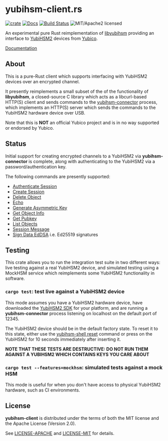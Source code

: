 # yubihsm-client.rs

[![crate][crate-image]][crate-link]
[![Docs][docs-image]][docs-link]
[![Build Status][build-image]][build-link]
![MIT/Apache2 licensed][license-image]

[crate-image]: https://img.shields.io/crates/v/yubihsm-client.svg
[crate-link]: https://crates.io/crates/yubihsm-client
[docs-image]: https://docs.rs/yubihsm-client/badge.svg
[docs-link]: https://docs.rs/yubihsm-client/
[build-image]: https://circleci.com/gh/tendermint/yubihsm-client.svg?style=shield
[build-link]: https://circleci.com/gh/tendermint/yubihsm-client
[license-image]: https://img.shields.io/badge/license-MIT/Apache2.0-blue.svg

An experimental pure Rust reimplementation of [libyubihsm] providing an
interface to [YubiHSM2] devices from [Yubico].

[Documentation][docs-link]

[libyubihsm]: https://developers.yubico.com/YubiHSM2/Component_Reference/libyubihsm/
[YubiHSM2]: https://www.yubico.com/products/yubihsm/
[Yubico]: https://www.yubico.com/

## About

This is a pure-Rust client which supports interfacing with YubiHSM2 devices
over an encrypted channel.

It presently reimplements a small subset of the of the functionality of
**libyubihsm**, a closed-source C library which acts as a libcurl-based HTTP(S)
client and sends commands to the [yubihsm-connector] process, which implements
an HTTP(S) server which sends the commands to the YubiHSM2 hardware device over
USB.

Note that this is **NOT** an official Yubico project and is in no way supported
or endorsed by Yubico.

[yubihsm-connector]: https://developers.yubico.com/YubiHSM2/Component_Reference/yubihsm-connector/

## Status

Initial support for creating encrypted channels to a YubiHSM2 via
**yubihsm-connector** is complete, along with authenticating to the
YubiHSM2 via a password/authentication key.

The following commands are presently supported:

* [Authenticate Session](https://developers.yubico.com/YubiHSM2/Commands/Authenticate_Session.html)
* [Create Session](https://developers.yubico.com/YubiHSM2/Commands/Create_Session.html)
* [Delete Object](https://developers.yubico.com/YubiHSM2/Commands/Delete_Object.html)
* [Echo](https://developers.yubico.com/YubiHSM2/Commands/Echo.html)
* [Generate Asymmetric Key](https://developers.yubico.com/YubiHSM2/Commands/Generate_Asymmetric_Key.html)
* [Get Object Info](https://developers.yubico.com/YubiHSM2/Commands/Get_Object_Info.html)
* [Get Pubkey](https://developers.yubico.com/YubiHSM2/Commands/Get_Pubkey.html)
* [List Objects](https://developers.yubico.com/YubiHSM2/Commands/List_Objects.html)
* [Session Message](https://developers.yubico.com/YubiHSM2/Commands/Session_Message.html)
* [Sign Data EdDSA](https://developers.yubico.com/YubiHSM2/Commands/Sign_Data_Eddsa.html) i.e. Ed25519 signatures

## Testing

This crate allows you to run the integration test suite in two different ways:
live testing against a real YubiHSM2 device, and simulated testing using
a MockHSM service which reimplements some YubiHSM2 functionality in software.

### `cargo test`: test live against a YubiHSM2 device

This mode assumes you have a YubiHSM2 hardware device, have downloaded the
[YubiHSM2 SDK] for your platform, and are running a **yubihsm-connector**
process listening on localhost on the default port of 12345.

The YubiHSM2 device should be in the default factory state. To reset it to this
state, either use the [yubihsm-shell reset] command or press on the YubiHSM2 for
10 seconds immediately after inserting it.

**NOTE THAT THESE TESTS ARE DESTRUCTIVE: DO NOT RUN THEM AGAINST A YUBIHSM2
WHICH CONTAINS KEYS YOU CARE ABOUT**

[YubiHSM2 SDK]: https://developers.yubico.com/YubiHSM2/Releases/
[yubihsm-shell reset]: https://developers.yubico.com/YubiHSM2/Commands/Reset.html

### `cargo test --features=mockhsm`: simulated tests against a mock HSM

This mode is useful for when you don't have access to physical YubiHSM2
hardware, such as CI environments.

## License

**yubihsm-client** is distributed under the terms of both the MIT license and
the Apache License (Version 2.0).

See [LICENSE-APACHE](LICENSE-APACHE) and [LICENSE-MIT](LICENSE-MIT) for details.
